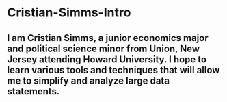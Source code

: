 # Cristian-Simms-Intro
## I am Cristian Simms, a junior economics major and political science minor from Union, New Jersey attending Howard University. I hope to learn various tools and techniques that will allow me to simplify and analyze large data statements. 
